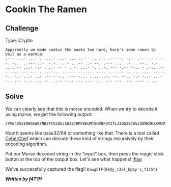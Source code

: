 # Cookin The Ramen
## Challenge
Type: Crypto
```
Apparently we made cookin the books too hard, here's some ramen to boil as a warmup:
.--- ...- ...- . ....- ...- ... ..--- .. .-. .-- --. -.-. .-- -.- -.-- -. -... ..--- ..-. -.-. ...- ...-- ..- --. .--- ... ..- .. --.. -.-. .... -- ...- -.- . ..- -- - . -. ...- -. ..-. --- -.-- --.. - .-.. .--- --.. --. --. ...-- ... -.-. -.- ..... .--- ..- --- -. -.- -..- -.- --.. -.- ...- ..- .-- - -.. .--- -... .... ..-. --. --.. -.- -..- .. --.. .-- ...- ... -- ...-- --.- --. ..-. ... .-- --- .--. .--- .....
```

## Solve
We can clearly see that this is morse encoded. When we try to decode it using morse, we get the following output:
```
JVVE4VS2IRWGCWKYNB2FCV3UGJSUIZCHMVKEUMTENVNFOYZTLJZGG3SCK5JUONKXKZKVUWTDJBHFGZKXIZWVSM3QGFSWOPJ5
```

Now it seems like base32/64 or something like that. There is a tool called [CyberChef](https://gchq.github.io/CyberChef/) which can decode these kind of strings recursively by their encoding algorithm.

Put our Morse decoded string in the "input" box, then press the magic stick button at the top of the output box. Let's see what happens!
[!flag](src/cookintheramen_flag.png)

We've successfully captured the flag!! ``DawgCTF{0k@y_r3al_b@by's_f1r5t}``

***Written by f4T1H***
